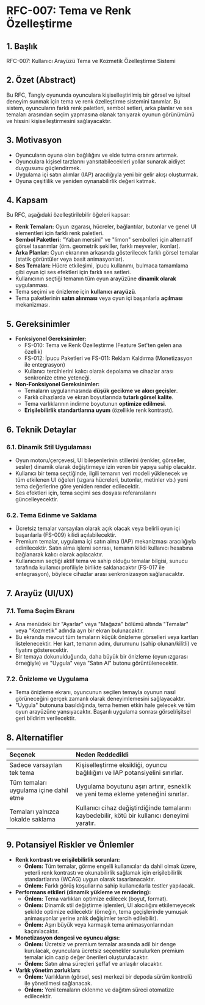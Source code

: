# RFC-007: Tema ve Renk Özelleştirme

## 1. Başlık
RFC-007: Kullanıcı Arayüzü Tema ve Kozmetik Özelleştirme Sistemi

## 2. Özet (Abstract)
Bu RFC, Tangly oyununda oyunculara kişiselleştirilmiş bir görsel ve işitsel deneyim sunmak için tema ve renk özelleştirme sistemini tanımlar. Bu sistem, oyuncuların farklı renk paletleri, sembol setleri, arka planlar ve ses temaları arasından seçim yapmasına olanak tanıyarak oyunun görünümünü ve hissini kişiselleştirmesini sağlayacaktır.

## 3. Motivasyon
- Oyuncuların oyuna olan bağlılığını ve elde tutma oranını artırmak.
- Oyunculara kişisel tarzlarını yansıtabilecekleri yollar sunarak aidiyet duygusunu güçlendirmek.
- Uygulama içi satın alımlar (IAP) aracılığıyla yeni bir gelir akışı oluşturmak.
- Oyuna çeşitlilik ve yeniden oynanabilirlik değeri katmak.

## 4. Kapsam
Bu RFC, aşağıdaki özelleştirilebilir öğeleri kapsar:
- **Renk Temaları:** Oyun ızgarası, hücreler, bağlantılar, butonlar ve genel UI elementleri için farklı renk paletleri.
- **Sembol Paketleri:** "Yaban mersini" ve "limon" sembolleri için alternatif görsel tasarımlar (örn. geometrik şekiller, farklı meyveler, ikonlar).
- **Arka Planlar:** Oyun ekranının arkasında gösterilecek farklı görsel temalar (statik görüntüler veya basit animasyonlar).
- **Ses Temaları:** Hücre etkileşimi, ipucu kullanımı, bulmaca tamamlama gibi oyun içi ses efektleri için farklı ses setleri.
- Kullanıcının seçtiği temanın tüm oyun arayüzüne **dinamik olarak** uygulanması.
- Tema seçimi ve önizleme için **kullanıcı arayüzü**.
- Tema paketlerinin **satın alınması** veya oyun içi başarılarla **açılması** mekanizması.

## 5. Gereksinimler
- **Fonksiyonel Gereksinimler:**
    - FS-010: Tema ve Renk Özelleştirme (Feature Set'ten gelen ana özellik)
    - FS-012: İpucu Paketleri ve FS-011: Reklam Kaldırma (Monetizasyon ile entegrasyon)
    - Kullanıcı tercihlerini kalıcı olarak depolama ve cihazlar arası senkronize etme yeteneği.
- **Non-Fonksiyonel Gereksinimler:**
    - Temaların uygulanmasında **düşük gecikme ve akıcı geçişler**.
    - Farklı cihazlarda ve ekran boyutlarında **tutarlı görsel kalite**.
    - Tema varlıklarının indirme boyutunun **optimize edilmesi**.
    - **Erişilebilirlik standartlarına uyum** (özellikle renk kontrastı).

## 6. Teknik Detaylar

### 6.1. Dinamik Stil Uygulaması
- Oyun motoru/çerçevesi, UI bileşenlerinin stillerini (renkler, görseller, sesler) dinamik olarak değiştirmeye izin veren bir yapıya sahip olacaktır.
- Kullanıcı bir tema seçtiğinde, ilgili temanın veri modeli yüklenecek ve tüm etkilenen UI öğeleri (ızgara hücreleri, butonlar, metinler vb.) yeni tema değerlerine göre yeniden render edilecektir.
- Ses efektleri için, tema seçimi ses dosyası referanslarını güncelleyecektir.

### 6.2. Tema Edinme ve Saklama
- Ücretsiz temalar varsayılan olarak açık olacak veya belirli oyun içi başarılarla (FS-009) kilidi açılabilecektir.
- Premium temalar, uygulama içi satın alma (IAP) mekanizması aracılığıyla edinilecektir. Satın alma işlemi sonrası, temanın kilidi kullanıcı hesabına bağlanarak kalıcı olarak açılacaktır.
- Kullanıcının seçtiği aktif tema ve sahip olduğu temalar bilgisi, sunucu tarafında kullanıcı profiliyle birlikte saklanacaktır (FS-017 ile entegrasyon), böylece cihazlar arası senkronizasyon sağlanacaktır.

## 7. Arayüz (UI/UX)

### 7.1. Tema Seçim Ekranı
- Ana menüdeki bir "Ayarlar" veya "Mağaza" bölümü altında "Temalar" veya "Kozmetik" adında ayrı bir ekran bulunacaktır.
- Bu ekranda mevcut tüm temaların küçük önizleme görselleri veya kartları listelenecektir. Her kart, temanın adını, durumunu (sahip olunan/kilitli) ve fiyatını gösterecektir.
- Bir temaya dokunulduğunda, daha büyük bir önizleme (oyun ızgarası örneğiyle) ve "Uygula" veya "Satın Al" butonu görüntülenecektir.

### 7.2. Önizleme ve Uygulama
- Tema önizleme ekranı, oyuncunun seçilen temayla oyunun nasıl görüneceğini gerçek zamanlı olarak deneyimlemesini sağlayacaktır.
- "Uygula" butonuna basıldığında, tema hemen etkin hale gelecek ve tüm oyun arayüzüne yansıyacaktır. Başarılı uygulama sonrası görsel/işitsel geri bildirim verilecektir.

## 8. Alternatifler

| Seçenek | Neden Reddedildi |
|:--------|:------------------|
| Sadece varsayılan tek tema | Kişiselleştirme eksikliği, oyuncu bağlılığını ve IAP potansiyelini sınırlar. |
| Tüm temaları uygulama içine dahil etme | Uygulama boyutunu aşırı artırır, esneklik ve yeni tema ekleme yeteneğini sınırlar. |
| Temaları yalnızca lokalde saklama | Kullanıcı cihaz değiştirdiğinde temalarını kaybedebilir, kötü bir kullanıcı deneyimi yaratır. |

## 9. Potansiyel Riskler ve Önlemler

- **Renk kontrastı ve erişilebilirlik sorunları:**
    - **Önlem:** Tüm temalar, görme engelli kullanıcılar da dahil olmak üzere, yeterli renk kontrastı ve okunabilirlik sağlamak için erişilebilirlik standartlarına (WCAG) uygun olarak tasarlanacaktır.
    - **Önlem:** Farklı görüş koşullarına sahip kullanıcılarla testler yapılacak.
- **Performans etkileri (dinamik yükleme ve rendering):**
    - **Önlem:** Tema varlıkları optimize edilecek (boyut, format).
    - **Önlem:** Dinamik stil değiştirme işlemleri, UI akıcılığını etkilemeyecek şekilde optimize edilecektir (örneğin, tema geçişlerinde yumuşak animasyonlar yerine anlık değişimler tercih edilebilir).
    - **Önlem:** Aşırı büyük veya karmaşık tema animasyonlarından kaçınılacaktır.
- **Monetizasyon dengesi ve oyuncu algısı:**
    - **Önlem:** Ücretsiz ve premium temalar arasında adil bir denge kurulacak, oyunculara ücretsiz seçenekler sunulurken premium temalar için cazip değer önerileri oluşturulacaktır.
    - **Önlem:** Satın alma süreçleri şeffaf ve anlaşılır olacaktır.
- **Varlık yönetim zorlukları:**
    - **Önlem:** Varlıkların (görsel, ses) merkezi bir depoda sürüm kontrolü ile yönetilmesi sağlanacak.
    - **Önlem:** Yeni temaların eklenme ve dağıtım süreci otomatize edilecektir.

